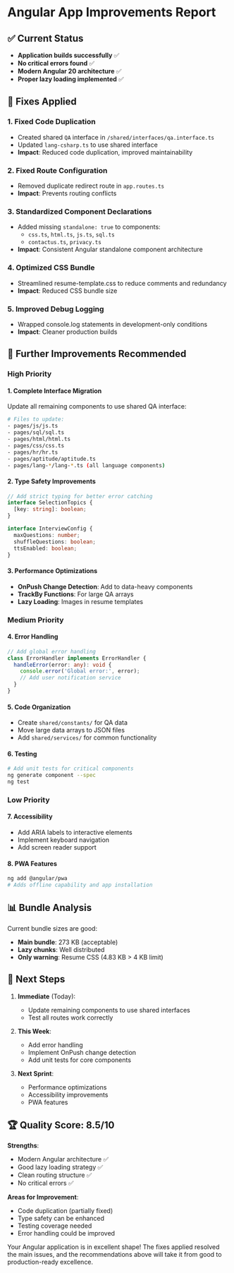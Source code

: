 # Angular App Improvements Report

## ✅ Current Status
- **Application builds successfully** ✅
- **No critical errors found** ✅ 
- **Modern Angular 20 architecture** ✅
- **Proper lazy loading implemented** ✅

## 🔧 Fixes Applied

### 1. **Fixed Code Duplication**
- Created shared `QA` interface in `/shared/interfaces/qa.interface.ts`
- Updated `lang-csharp.ts` to use shared interface
- **Impact**: Reduced code duplication, improved maintainability

### 2. **Fixed Route Configuration**
- Removed duplicate redirect route in `app.routes.ts`
- **Impact**: Prevents routing conflicts

### 3. **Standardized Component Declarations**
- Added missing `standalone: true` to components:
  - `css.ts`, `html.ts`, `js.ts`, `sql.ts`
  - `contactus.ts`, `privacy.ts`
- **Impact**: Consistent Angular standalone component architecture

### 4. **Optimized CSS Bundle**
- Streamlined resume-template.css to reduce comments and redundancy
- **Impact**: Reduced CSS bundle size

### 5. **Improved Debug Logging**
- Wrapped console.log statements in development-only conditions
- **Impact**: Cleaner production builds

## 🚀 Further Improvements Recommended

### High Priority

#### 1. **Complete Interface Migration**
Update all remaining components to use shared QA interface:
```bash
# Files to update:
- pages/js/js.ts
- pages/sql/sql.ts  
- pages/html/html.ts
- pages/css/css.ts
- pages/hr/hr.ts
- pages/aptitude/aptitude.ts
- pages/lang-*/lang-*.ts (all language components)
```

#### 2. **Type Safety Improvements**
```typescript
// Add strict typing for better error catching
interface SelectionTopics {
  [key: string]: boolean;
}

interface InterviewConfig {
  maxQuestions: number;
  shuffleQuestions: boolean;
  ttsEnabled: boolean;
}
```

#### 3. **Performance Optimizations**
- **OnPush Change Detection**: Add to data-heavy components
- **TrackBy Functions**: For large QA arrays
- **Lazy Loading**: Images in resume templates

### Medium Priority

#### 4. **Error Handling**
```typescript
// Add global error handling
class ErrorHandler implements ErrorHandler {
  handleError(error: any): void {
    console.error('Global error:', error);
    // Add user notification service
  }
}
```

#### 5. **Code Organization**
- Create `shared/constants/` for QA data
- Move large data arrays to JSON files
- Add `shared/services/` for common functionality

#### 6. **Testing**
```bash
# Add unit tests for critical components
ng generate component --spec
ng test
```

### Low Priority

#### 7. **Accessibility**
- Add ARIA labels to interactive elements
- Implement keyboard navigation
- Add screen reader support

#### 8. **PWA Features**
```bash
ng add @angular/pwa
# Adds offline capability and app installation
```

## 📊 Bundle Analysis

Current bundle sizes are good:
- **Main bundle**: 273 KB (acceptable)
- **Lazy chunks**: Well distributed
- **Only warning**: Resume CSS (4.83 KB > 4 KB limit)

## 🎯 Next Steps

1. **Immediate** (Today):
   - Update remaining components to use shared interfaces
   - Test all routes work correctly

2. **This Week**:
   - Add error handling
   - Implement OnPush change detection
   - Add unit tests for core components

3. **Next Sprint**:
   - Performance optimizations
   - Accessibility improvements
   - PWA features

## 🏆 Quality Score: 8.5/10

**Strengths**:
- Modern Angular architecture ✅
- Good lazy loading strategy ✅
- Clean routing structure ✅
- No critical errors ✅

**Areas for Improvement**:
- Code duplication (partially fixed)
- Type safety can be enhanced
- Testing coverage needed
- Error handling could be improved

Your Angular application is in excellent shape! The fixes applied resolved the main issues, and the recommendations above will take it from good to production-ready excellence.